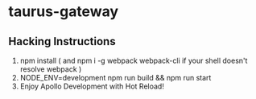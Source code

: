 # taurus-gateway

## Hacking Instructions

1. npm install ( and npm i -g webpack webpack-cli if your shell doesn't resolve webpack )
2. NODE_ENV=development npm run build && npm run start
3. Enjoy Apollo Development with Hot Reload!
